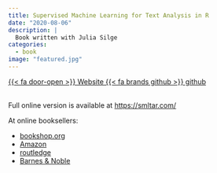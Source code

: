 ```yaml
---
title: Supervised Machine Learning for Text Analysis in R
date: "2020-08-06"
description: |
  Book written with Julia Silge
categories:
  - book
image: "featured.jpg"
---
```






<div class="project-buttons">
<a href="https://smltar.com/">
  {{< fa door-open >}} Website
</a>
<a href="https://github.com/emilhvitfeldt/smltar">
  {{< fa brands github >}} github
</a>
</div>
<br>

Full online version is available at <https://smltar.com/>

At online booksellers:

- [bookshop.org](https://bookshop.org/books/supervised-machine-learning-for-text-analysis-in-r-9780367554194/9780367554194)
- [Amazon](https://www.amazon.com/Supervised-Machine-Learning-Analysis-Chapman-dp-0367554194/dp/0367554194/ref=mt_other?_encoding=UTF8&me=&qid=)
- [routledge](https://www.routledge.com/Supervised-Machine-Learning-for-Text-Analysis-in-R/Hvitfeldt-Silge/p/book/9780367554194)
- [Barnes & Noble](https://www.barnesandnoble.com/w/supervised-machine-learning-for-text-analysis-in-r-emil-hvitfeldt/1139358617?ean=9780367554194)
